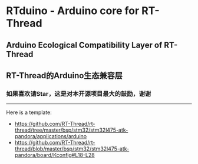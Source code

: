 # RTduino - Arduino core for RT-Thread
## Arduino Ecological Compatibility Layer of RT-Thread
## RT-Thread的Arduino生态兼容层
### 如果喜欢请Star，这是对本开源项目最大的鼓励，谢谢
--------

Here is a template: 
- https://github.com/RT-Thread/rt-thread/tree/master/bsp/stm32/stm32l475-atk-pandora/applications/arduino
- https://github.com/RT-Thread/rt-thread/blob/master/bsp/stm32/stm32l475-atk-pandora/board/Kconfig#L18-L28
